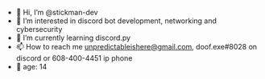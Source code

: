 - 👋 Hi, I’m @stickman-dev
- 👀 I’m interested in discord bot development, networking and cybersecurity 
- 🌱 I’m currently learning discord.py 
- 📫 How to reach me unpredictableishere@gmail.com, doof.exe#8028 on discord or 608-400-4451 ip phone
- 🎈 age: 14
